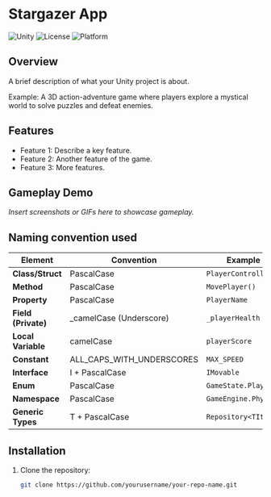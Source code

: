 # Stargazer App

![Unity](https://img.shields.io/badge/Engine-Unity-black?logo=unity)
![License](https://img.shields.io/github/license/yourusername/your-repo-name)
![Platform](https://img.shields.io/badge/Platform-Windows%20%7C%20Mac%20%7C%20Linux-blue)

## Overview

A brief description of what your Unity project is about.

Example: A 3D action-adventure game where players explore a mystical world to solve puzzles and defeat enemies.

## Features

- Feature 1: Describe a key feature.
- Feature 2: Another feature of the game.
- Feature 3: More features.

## Gameplay Demo

_Insert screenshots or GIFs here to showcase gameplay._

## Naming convention used

| **Element**         | **Convention**            | **Example**          |
| ------------------- | ------------------------- | -------------------- |
| **Class/Struct**    | PascalCase                | `PlayerController`   |
| **Method**          | PascalCase                | `MovePlayer()`       |
| **Property**        | PascalCase                | `PlayerName`         |
| **Field (Private)** | \_camelCase (Underscore)  | `_playerHealth`      |
| **Local Variable**  | camelCase                 | `playerScore`        |
| **Constant**        | ALL_CAPS_WITH_UNDERSCORES | `MAX_SPEED`          |
| **Interface**       | I + PascalCase            | `IMovable`           |
| **Enum**            | PascalCase                | `GameState.Playing`  |
| **Namespace**       | PascalCase                | `GameEngine.Physics` |
| **Generic Types**   | T + PascalCase            | `Repository<TItem>`  |

## Installation

1. Clone the repository:
   ```bash
   git clone https://github.com/yourusername/your-repo-name.git
   ```
